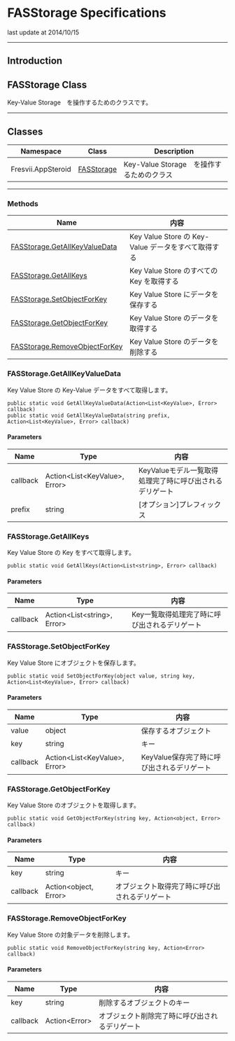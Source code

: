 # FASStorage Specifications

last update at 2014/10/15

----------

## Introduction

## <a name ="FASStorage">FASStorage Class</a>
Key-Value Storage　を操作するためのクラスです。

----------

## Classes

|Namespace|Class|Description|
|-------|------|-----|
|Fresvii.AppSteroid|[FASStorage](#FASStorage)|Key-Value Storage　を操作するためのクラス|

----------

### Methods

|Name|内容|
|------|-----|
|[FASStorage.GetAllKeyValueData](#FASStorage.GetAllKeyValueData)| Key Value Store の Key-Value データをすべて取得する |
|[FASStorage.GetAllKeys](#FASStorage.GetAllKeys)| Key Value Store のすべての Key を取得する  |
|[FASStorage.SetObjectForKey](#FASStorage.SetObjectForKey)| Key Value Store にデータを保存する |
|[FASStorage.GetObjectForKey](#FASStorage.GetObjectForKey)| Key Value Store のデータを取得する |
|[FASStorage.RemoveObjectForKey](#FASStorage.RemoveObjectForKey)| Key Value Store のデータを削除する |

### <a name ="FASStorage.GetAllKeyValueData">FASStorage.GetAllKeyValueData</a>

Key Value Store の Key-Value データをすべて取得します。

    public static void GetAllKeyValueData(Action<List<KeyValue>, Error> callback)
    public static void GetAllKeyValueData(string prefix, Action<List<KeyValue>, Error> callback)

#### Parameters
|Name|Type|内容|
|------|------|-----|
|callback|Action\<List\<KeyValue>, Error>|KeyValueモデル一覧取得処理完了時に呼び出されるデリゲート|
|prefix|string|[オプション]プレフィックス|

### <a name ="FASStorage.GetAllKeys">FASStorage.GetAllKeys</a>

Key Value Store の Key をすべて取得します。

    public static void GetAllKeys(Action<List<string>, Error> callback)

#### Parameters
|Name|Type|内容|
|------|------|-----|
|callback|Action\<List\<string>, Error>|Key一覧取得処理完了時に呼び出されるデリゲート|

### <a name ="FASStorage.SetObjectForKey">FASStorage.SetObjectForKey</a>

Key Value Store にオブジェクトを保存します。

    public static void SetObjectForKey(object value, string key, Action<List<KeyValue>, Error> callback)

#### Parameters
|Name|Type|内容|
|------|------|-----|
|value|object|保存するオブジェクト|
|key|string|キー|
|callback|Action\<List\<KeyValue>, Error>|KeyValue保存完了時に呼び出されるデリゲート|

### <a name ="FASStorage.GetObjectForKey">FASStorage.GetObjectForKey</a>

Key Value Store のオブジェクトを取得します。

    public static void GetObjectForKey(string key, Action<object, Error> callback)

#### Parameters
|Name|Type|内容|
|------|------|-----|
|key|string|キー|
|callback|Action\<object, Error>|オブジェクト取得完了時に呼び出されるデリゲート|

### <a name ="FASStorage.RemoveObjectForKey">FASStorage.RemoveObjectForKey</a>

Key Value Store の対象データを削除します。

    public static void RemoveObjectForKey(string key, Action<Error> callback)

#### Parameters
|Name|Type|内容|
|------|------|-----|
|key|string|削除するオブジェクトのキー|
|callback|Action\<Error>|オブジェクト削除完了時に呼び出されるデリゲート|

